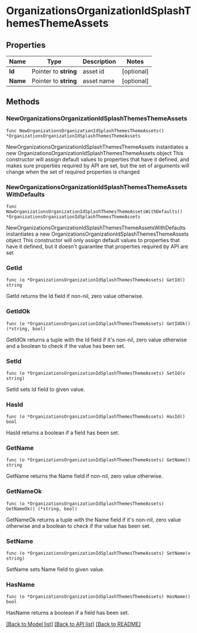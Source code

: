 # OrganizationsOrganizationIdSplashThemesThemeAssets

## Properties

Name | Type | Description | Notes
------------ | ------------- | ------------- | -------------
**Id** | Pointer to **string** | asset id | [optional] 
**Name** | Pointer to **string** | asset name | [optional] 

## Methods

### NewOrganizationsOrganizationIdSplashThemesThemeAssets

`func NewOrganizationsOrganizationIdSplashThemesThemeAssets() *OrganizationsOrganizationIdSplashThemesThemeAssets`

NewOrganizationsOrganizationIdSplashThemesThemeAssets instantiates a new OrganizationsOrganizationIdSplashThemesThemeAssets object
This constructor will assign default values to properties that have it defined,
and makes sure properties required by API are set, but the set of arguments
will change when the set of required properties is changed

### NewOrganizationsOrganizationIdSplashThemesThemeAssetsWithDefaults

`func NewOrganizationsOrganizationIdSplashThemesThemeAssetsWithDefaults() *OrganizationsOrganizationIdSplashThemesThemeAssets`

NewOrganizationsOrganizationIdSplashThemesThemeAssetsWithDefaults instantiates a new OrganizationsOrganizationIdSplashThemesThemeAssets object
This constructor will only assign default values to properties that have it defined,
but it doesn't guarantee that properties required by API are set

### GetId

`func (o *OrganizationsOrganizationIdSplashThemesThemeAssets) GetId() string`

GetId returns the Id field if non-nil, zero value otherwise.

### GetIdOk

`func (o *OrganizationsOrganizationIdSplashThemesThemeAssets) GetIdOk() (*string, bool)`

GetIdOk returns a tuple with the Id field if it's non-nil, zero value otherwise
and a boolean to check if the value has been set.

### SetId

`func (o *OrganizationsOrganizationIdSplashThemesThemeAssets) SetId(v string)`

SetId sets Id field to given value.

### HasId

`func (o *OrganizationsOrganizationIdSplashThemesThemeAssets) HasId() bool`

HasId returns a boolean if a field has been set.

### GetName

`func (o *OrganizationsOrganizationIdSplashThemesThemeAssets) GetName() string`

GetName returns the Name field if non-nil, zero value otherwise.

### GetNameOk

`func (o *OrganizationsOrganizationIdSplashThemesThemeAssets) GetNameOk() (*string, bool)`

GetNameOk returns a tuple with the Name field if it's non-nil, zero value otherwise
and a boolean to check if the value has been set.

### SetName

`func (o *OrganizationsOrganizationIdSplashThemesThemeAssets) SetName(v string)`

SetName sets Name field to given value.

### HasName

`func (o *OrganizationsOrganizationIdSplashThemesThemeAssets) HasName() bool`

HasName returns a boolean if a field has been set.


[[Back to Model list]](../README.md#documentation-for-models) [[Back to API list]](../README.md#documentation-for-api-endpoints) [[Back to README]](../README.md)


